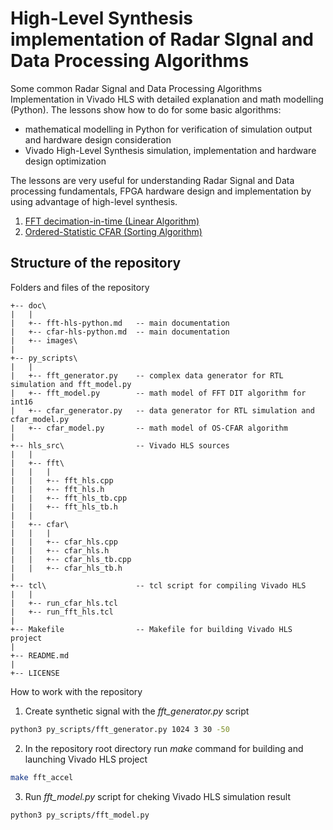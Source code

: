 # High-Level Synthesis implementation of Radar SIgnal and Data Processing Algorithms

Some common Radar Signal and Data Processing Algorithms Implementation in Vivado HLS with detailed explanation and math modelling (Python).
The lessons show how to do for some basic algorithms:

- mathematical modelling in Python for verification of simulation output and hardware design consideration
- Vivado High-Level Synthesis simulation, implementation and hardware design optimization

The lessons are very useful for understanding Radar Signal and Data processing fundamentals, 
FPGA hardware design and implementation by using advantage of high-level synthesis. 


1. [FFT decimation-in-time (Linear Algorithm)](https://github.com/farbius/radar-hls-python-pub/blob/main/doc/fft_hls_python.pdf)
2. [Ordered-Statistic CFAR (Sorting Algorithm)](https://github.com/farbius/radar-hls-python-pub/blob/main/doc/cfar_hls_python.pdf)


## Structure of the repository
Folders and files of the repository
```
+-- doc\   
|   |
|   +-- fft-hls-python.md   -- main documentation 
|   +-- cfar-hls-python.md  -- main documentation
|	+-- images\
|
+-- py_scripts\   
|   |
|   +-- fft_generator.py 	-- complex data generator for RTL simulation and fft_model.py
|   +-- fft_model.py        -- math model of FFT DIT algorithm for int16
|   +-- cfar_generator.py 	-- data generator for RTL simulation and cfar_model.py
|   +-- cfar_model.py       -- math model of OS-CFAR algorithm
|
+-- hls_src\                -- Vivado HLS sources
|   |
|	+-- fft\                
|   |	|
|   |	+-- fft_hls.cpp
|   |	+-- fft_hls.h
|   |	+-- fft_hls_tb.cpp
|   |	+-- fft_hls_tb.h
|	|
|	+-- cfar\
|   |   |
|   |	+-- cfar_hls.cpp
|   |	+-- cfar_hls.h
|   |	+-- cfar_hls_tb.cpp
|   |	+-- cfar_hls_tb.h
|
+-- tcl\              		-- tcl script for compiling Vivado HLS
|   |
|   +-- run_cfar_hls.tcl
|   +-- run_fft_hls.tcl
|
+-- Makefile                -- Makefile for building Vivado HLS project
|
+-- README.md
|
+-- LICENSE
```

How to work with the repository

1. Create synthetic signal with the <i>fft_generator.py</i> script

```sh
python3 py_scripts/fft_generator.py 1024 3 30 -50
```

2. In the repository root directory run <i>make</i> command for building and launching Vivado HLS project

```sh
make fft_accel
```

3. Run <i>fft_model.py</i> script for cheking Vivado HLS simulation result

```sh
python3 py_scripts/fft_model.py
```